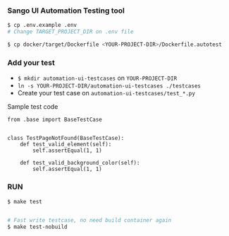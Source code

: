 ### Sango UI Automation Testing tool

```bash
$ cp .env.example .env
# Change TARGET_PROJECT_DIR on .env file

$ cp docker/target/Dockerfile <YOUR-PROJECT-DIR>/Dockerfile.autotest
```

### Add your test


- `$ mkdir automation-ui-testcases` on `YOUR-PROJECT-DIR`
- `ln -s YOUR-PROJECT-DIR/automation-ui-testcases ./testcases`
- Create your test case on `automation-ui-testcases/test_*.py`

Sample test code

```
from .base import BaseTestCase


class TestPageNotFound(BaseTestCase):
    def test_valid_element(self):
        self.assertEqual(1, 1)

    def test_valid_background_color(self):
        self.assertEqual(1, 1)

```

### RUN

```bash
$ make test


# Fast write testcase, no need build container again
$ make test-nobuild
```
